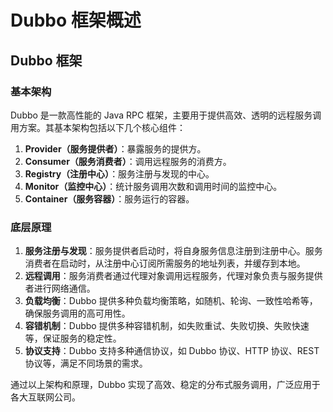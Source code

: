 # Dubbo 框架概述

## Dubbo 框架

<!-- notecardId: 1735105854558 -->

### 基本架构

Dubbo 是一款高性能的 Java RPC 框架，主要用于提供高效、透明的远程服务调用方案。其基本架构包括以下几个核心组件：

1. **Provider（服务提供者）**：暴露服务的提供方。
2. **Consumer（服务消费者）**：调用远程服务的消费方。
3. **Registry（注册中心）**：服务注册与发现的中心。
4. **Monitor（监控中心）**：统计服务调用次数和调用时间的监控中心。
5. **Container（服务容器）**：服务运行的容器。

### 底层原理

1. **服务注册与发现**：服务提供者启动时，将自身服务信息注册到注册中心。服务消费者在启动时，从注册中心订阅所需服务的地址列表，并缓存到本地。
2. **远程调用**：服务消费者通过代理对象调用远程服务，代理对象负责与服务提供者进行网络通信。
3. **负载均衡**：Dubbo 提供多种负载均衡策略，如随机、轮询、一致性哈希等，确保服务调用的高可用性。
4. **容错机制**：Dubbo 提供多种容错机制，如失败重试、失败切换、失败快速等，保证服务的稳定性。
5. **协议支持**：Dubbo 支持多种通信协议，如 Dubbo 协议、HTTP 协议、REST 协议等，满足不同场景的需求。

通过以上架构和原理，Dubbo 实现了高效、稳定的分布式服务调用，广泛应用于各大互联网公司。
